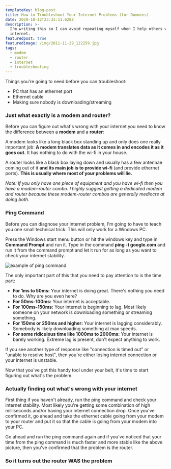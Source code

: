 ```yaml
---
templateKey: blog-post
title: How to Troubleshoot Your Internet Problems (for Dummies)
date: 2020-10-12T23:33:11.628Z
description: >-
  I'm writing this so I can avoid repeating myself when I help others with their
  internet.
featuredpost: true
featuredimage: /img/2011-11-29_122259.jpg
tags:
  - modem
  - router
  - internet
  - troubleshooting
---
```

Things you're going to need before you can troubleshoot:

* PC that has an ethernet port
* Ethernet cable
* Making sure nobody is downloading/streaming


### Just what exactly is a modem and router?

Before you can figure out what's wrong with your internet you need to know the difference between a **modem** and a **router**:

A modem looks like a long black box standing up and only does one really important job: **A modem translates data as it comes in and encodes it as it goes out.** It has nothing to do with the wi-fi in your house.

A router looks like a black box laying down and usually has a few antennae coming out of it **and its main job is to provide wi-fi** (and provide ethernet ports). **This is usually where most of your problems will lie.**

*Note: If you only have one piece of equipment and you have wi-fi then you have a modem-router combo. I highly suggest getting a dedicated modem and router because these modem-router combos are generally mediocre at doing both.*

### Ping Command

Before you can diagnose your internet problem, I'm going to have to teach you one small technical trick. This will only work for a Windows PC.

Press the Windows start menu button or hit the windows key and type in **Command Prompt** and run it. Type in the command **ping -t google.com** and run it from the command prompt and let it run for as long as you want to check your internet stability.

![example of ping command](/img/ping.png "example of ping command")

The only important part of this that you need to pay attention to is the time part:

* **For 1ms to 50ms:** Your internet is doing great. There's nothing you need to do. Why are you even here?
* **For 50ms-100ms:** Your internet is acceptable.
* **For 100ms-150ms:** Your internet is beginning to lag. Most likely someone on your network is downloading something or streaming something.
* **For 150ms or 250ms and higher:** Your internet is lagging considerably.  Somebody is likely downloading something at max speeds.
* **For some ridiculous time like 1000ms to 2000ms:** Your internet is barely working. Extreme lag is present, don't expect anything to work.

If you see another type of response like "connection is timed out" or "unable to resolve host", then you're either losing internet connection or your internet is unstable.

Now that you've got this handy tool under your belt, it's time to start figuring out what's the problem.

### Actually finding out what's wrong with your internet

First thing if you haven't already, run the ping command and check your internet stability. Most likely you're getting some combination of high milliseconds and/or having your internet connection drop. Once you've confirmed it, go ahead and take the ethernet cable going from your modem to your router and put it so that the cable is going from your modem into your PC. 

Go ahead and run the ping command again and if you've noticed that your time from the ping command is much faster and more stable like the above picture, then you've confirmed that the problem is the router.

### So it turns out the router WAS the problem


